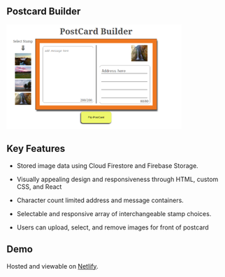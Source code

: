 ## Postcard Builder

<div>
  <img src="/screenshot.png" alt="postcard" width="400"></a>
</div>

## Key Features

* Stored image data using Cloud Firestore and Firebase Storage.

* Visually appealing design and responsiveness through HTML, custom
  CSS, and React
  
* Character count limited address and message containers.

* Selectable and responsive array of interchangeable stamp choices.

* Users can upload, select, and remove images for front of postcard


## Demo
Hosted and viewable on [Netlify](https://postcardbuilder.netlify.app/).


